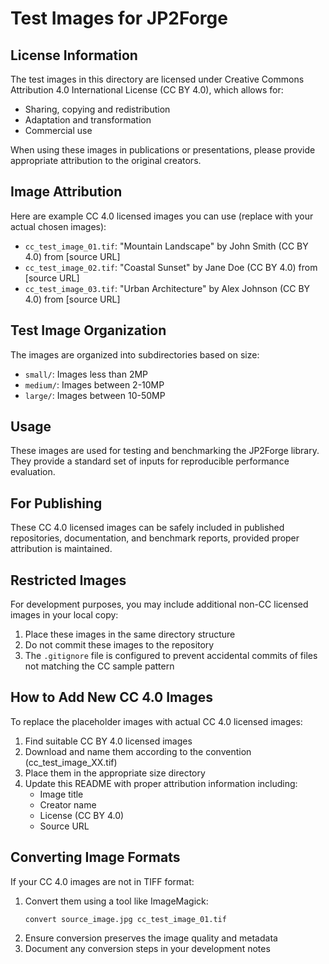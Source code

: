 # Test Images for JP2Forge

## License Information

The test images in this directory are licensed under Creative Commons Attribution 4.0 International License (CC BY 4.0), which allows for:
- Sharing, copying and redistribution
- Adaptation and transformation
- Commercial use

When using these images in publications or presentations, please provide appropriate attribution to the original creators.

## Image Attribution

Here are example CC 4.0 licensed images you can use (replace with your actual chosen images):

- `cc_test_image_01.tif`: "Mountain Landscape" by John Smith (CC BY 4.0) from [source URL]
- `cc_test_image_02.tif`: "Coastal Sunset" by Jane Doe (CC BY 4.0) from [source URL]
- `cc_test_image_03.tif`: "Urban Architecture" by Alex Johnson (CC BY 4.0) from [source URL]

## Test Image Organization

The images are organized into subdirectories based on size:
- `small/`: Images less than 2MP
- `medium/`: Images between 2-10MP 
- `large/`: Images between 10-50MP

## Usage

These images are used for testing and benchmarking the JP2Forge library. They provide a standard set of inputs for reproducible performance evaluation.

## For Publishing

These CC 4.0 licensed images can be safely included in published repositories, documentation, and benchmark reports, provided proper attribution is maintained.

## Restricted Images

For development purposes, you may include additional non-CC licensed images in your local copy:

1. Place these images in the same directory structure
2. Do not commit these images to the repository
3. The `.gitignore` file is configured to prevent accidental commits of files not matching the CC sample pattern

## How to Add New CC 4.0 Images

To replace the placeholder images with actual CC 4.0 licensed images:

1. Find suitable CC BY 4.0 licensed images
2. Download and name them according to the convention (cc_test_image_XX.tif)
3. Place them in the appropriate size directory
4. Update this README with proper attribution information including:
   - Image title
   - Creator name
   - License (CC BY 4.0)
   - Source URL

## Converting Image Formats

If your CC 4.0 images are not in TIFF format:

1. Convert them using a tool like ImageMagick:
   ```
   convert source_image.jpg cc_test_image_01.tif
   ```
2. Ensure conversion preserves the image quality and metadata
3. Document any conversion steps in your development notes
